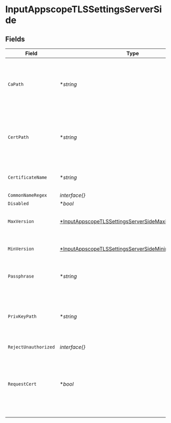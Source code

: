# InputAppscopeTLSSettingsServerSide


## Fields

| Field                                                                                                                              | Type                                                                                                                               | Required                                                                                                                           | Description                                                                                                                        |
| ---------------------------------------------------------------------------------------------------------------------------------- | ---------------------------------------------------------------------------------------------------------------------------------- | ---------------------------------------------------------------------------------------------------------------------------------- | ---------------------------------------------------------------------------------------------------------------------------------- |
| `CaPath`                                                                                                                           | **string*                                                                                                                          | :heavy_minus_sign:                                                                                                                 | Path on server containing CA certificates to use. PEM format. Can reference $ENV_VARS.                                             |
| `CertPath`                                                                                                                         | **string*                                                                                                                          | :heavy_minus_sign:                                                                                                                 | Path on server containing certificates to use. PEM format. Can reference $ENV_VARS.                                                |
| `CertificateName`                                                                                                                  | **string*                                                                                                                          | :heavy_minus_sign:                                                                                                                 | The name of the predefined certificate.                                                                                            |
| `CommonNameRegex`                                                                                                                  | *interface{}*                                                                                                                      | :heavy_minus_sign:                                                                                                                 | N/A                                                                                                                                |
| `Disabled`                                                                                                                         | **bool*                                                                                                                            | :heavy_minus_sign:                                                                                                                 | N/A                                                                                                                                |
| `MaxVersion`                                                                                                                       | [*InputAppscopeTLSSettingsServerSideMaximumTLSVersion](../../models/shared/inputappscopetlssettingsserversidemaximumtlsversion.md) | :heavy_minus_sign:                                                                                                                 | Maximum TLS version to accept from connections.                                                                                    |
| `MinVersion`                                                                                                                       | [*InputAppscopeTLSSettingsServerSideMinimumTLSVersion](../../models/shared/inputappscopetlssettingsserversideminimumtlsversion.md) | :heavy_minus_sign:                                                                                                                 | Minimum TLS version to accept from connections.                                                                                    |
| `Passphrase`                                                                                                                       | **string*                                                                                                                          | :heavy_minus_sign:                                                                                                                 | Passphrase to use to decrypt private key.                                                                                          |
| `PrivKeyPath`                                                                                                                      | **string*                                                                                                                          | :heavy_minus_sign:                                                                                                                 | Path on server containing the private key to use. PEM format. Can reference $ENV_VARS.                                             |
| `RejectUnauthorized`                                                                                                               | *interface{}*                                                                                                                      | :heavy_minus_sign:                                                                                                                 | N/A                                                                                                                                |
| `RequestCert`                                                                                                                      | **bool*                                                                                                                            | :heavy_minus_sign:                                                                                                                 | Whether to require clients to present their certificates. Used to perform client authentication using SSL certs.                   |